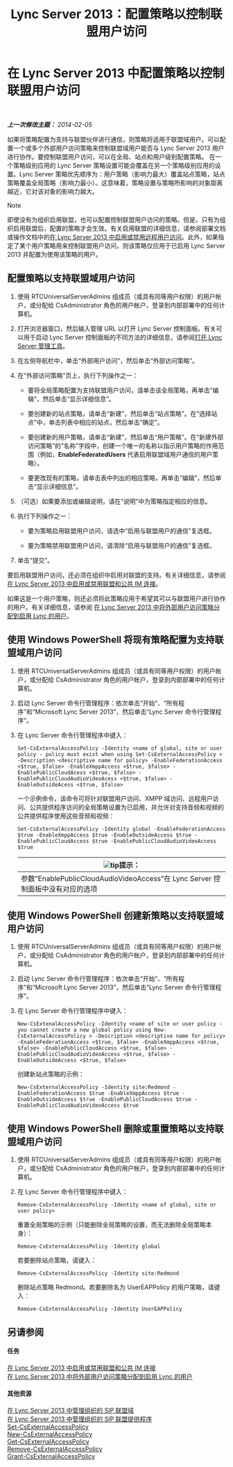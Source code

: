 ﻿---
title: Lync Server 2013：配置策略以控制联盟用户访问
TOCTitle: 配置策略以控制联盟用户访问
ms:assetid: 5485e208-81e4-4e59-9aeb-1232c11dd8a2
ms:mtpsurl: https://technet.microsoft.com/zh-cn/library/Gg398359(v=OCS.15)
ms:contentKeyID: 49312869
ms.date: 05/19/2016
mtps_version: v=OCS.15
ms.translationtype: HT
---

# 在 Lync Server 2013 中配置策略以控制联盟用户访问

 

_**上一次修改主题：** 2014-02-05_

如果将策略配置为支持与联盟伙伴进行通信，则策略将适用于联盟域用户。可以配置一个或多个外部用户访问策略来控制联盟域用户能否与 Lync Server 2013 用户进行协作。要控制联盟用户访问，可以在全局、站点和用户级别配置策略。 在一个策略级别应用的 Lync Server 策略设置可能会覆盖在另一个策略级别应用的设置。Lync Server 策略优先顺序为：用户策略（影响力最大）覆盖站点策略，站点策略覆盖全局策略（影响力最小）。这意味着，策略设置与策略所影响的对象距离越近，它对该对象的影响力越大。

> [!NOTE]  
> 即使没有为组织启用联盟，也可以配置控制联盟用户访问的策略。但是，只有为组织启用联盟后，配置的策略才会生效。有关启用联盟的详细信息，请参阅部署文档或操作文档中的<a href="lync-server-2013-enable-or-disable-remote-user-access.md">在 Lync Server 2013 中启用或禁用远程用户访问</a>。此外，如果指定了某个用户策略用来控制联盟用户访问，则该策略仅应用于已启用 Lync Server 2013 并配置为使用该策略的用户。



## 配置策略以支持联盟域用户访问

1.  使用 RTCUniversalServerAdmins 组成员（或具有同等用户权限）的用户帐户，或分配给 CsAdministrator 角色的用户帐户，登录到内部部署中的任何计算机。

2.  打开浏览器窗口，然后输入管理 URL 以打开 Lync Server 控制面板。有关可以用于启动 Lync Server 控制面板的不同方法的详细信息，请参阅[打开 Lync Server 管理工具](lync-server-2013-open-lync-server-administrative-tools.md)。

3.  在左侧导航栏中，单击“外部用户访问”，然后单击“外部访问策略”。

4.  在“外部访问策略”页上，执行下列操作之一：
    
      - 要将全局策略配置为支持联盟用户访问，请单击该全局策略，再单击“编辑”，然后单击“显示详细信息”。
    
      - 要创建新的站点策略，请单击“新建”，然后单击“站点策略”。在“选择站点”中，单击列表中相应的站点，然后单击“确定”。
    
      - 要创建新的用户策略，请单击“新建”，然后单击“用户策略”。在“新建外部访问策略”的“名称”字段中，创建一个唯一的名称以指示用户策略的作用范围（例如，**EnableFederatedUsers** 代表启用联盟域用户通信的用户策略）。
    
      - 要更改现有的策略，请单击表中列出的相应策略，再单击“编辑”，然后单击“显示详细信息”。

5.  （可选）如果要添加或编辑说明，请在“说明”中为策略指定相应的信息。

6.  执行下列操作之一：
    
      - 要为策略启用联盟用户访问，请选中“启用与联盟用户的通信”复选框。
    
      - 要为策略禁用联盟用户访问，请清除“启用与联盟用户的通信”复选框。

7.  单击“提交”。

要启用联盟用户访问，还必须在组织中启用对联盟的支持。有关详细信息，请参阅 [在 Lync Server 2013 中启用或禁用联盟和公共 IM 连接](lync-server-2013-enable-or-disable-federation-and-public-im-connectivity.md)。

如果这是一个用户策略，则还必须将此策略应用于希望其可以与联盟用户进行协作的用户。有关详细信息，请参阅 [在 Lync Server 2013 中将外部用户访问策略分配到启用 Lync 的用户](lync-server-2013-assign-an-external-user-access-policy-to-a-lync-enabled-user.md)。

## 使用 Windows PowerShell 将现有策略配置为支持联盟域用户访问

1.  使用 RTCUniversalServerAdmins 组成员（或具有同等用户权限）的用户帐户，或分配给 CsAdministrator 角色的用户帐户，登录到内部部署中的任何计算机。

2.  启动 Lync Server 命令行管理程序：依次单击“开始”、“所有程序”和“Microsoft Lync Server 2013”，然后单击“Lync Server 命令行管理程序”。

3.  在 Lync Server 命令行管理程序中键入：
    
        Set-CsExternalAccessPolicy -Identity <name of global, site or user policy - policy must exist when using Set-CsExternalAccessPolicy > -Description <descriptive name for policy> -EnableFederationAccess <$true, $false> -EnableXmppAccess <$true, $false> -EnablePublicCloudAcess <$true, $false> -EnablePublicCloudAudioVideoAcess <$true, $false> -EnableOutsideAcess <$true, $false>
    
    一个示例命令，该命令可将针对联盟用户访问、XMPP 域访问、远程用户访问、公共提供程序访问的全局策略设置为已启用，并允许对支持音频和视频的公共提供程序使用这些音频和视频：
    
        Set-CsExternalAccessPolicy -Identity global -EnableFederationAccess $true -EnableXmppAccess $true -EnableOutsideAccess $true -EnablePublicCloudAccess $true -EnablePublicCloudAudioVideoAccess $true
    
    <table>
    <thead>
    <tr class="header">
    <th><img src="images/Gg398094.tip(OCS.15).gif" title="tip" alt="tip" />提示：</th>
    </tr>
    </thead>
    <tbody>
    <tr class="odd">
    <td>参数“EnablePublicCloudAudioVideoAccess”在 Lync Server 控制面板中没有对应的选项</td>
    </tr>
    </tbody>
    </table>


## 使用 Windows PowerShell 创建新策略以支持联盟域用户访问

1.  使用 RTCUniversalServerAdmins 组成员（或具有同等用户权限）的用户帐户，或分配给 CsAdministrator 角色的用户帐户，登录到内部部署中的任何计算机。

2.  启动 Lync Server 命令行管理程序：依次单击“开始”、“所有程序”和“Microsoft Lync Server 2013”，然后单击“Lync Server 命令行管理程序”。

3.  在 Lync Server 命令行管理程序中键入：
    
        New-CsExtenalAccessPolicy -Identity <name of site or user policy - you cannot create a new global policy using New-CsExternalAccessPolicy > -Description <descriptive name for policy> -EnableFederationAccess <$true, $false> -EnableXmppAccess <$true, $false> -EnablePublicCloudAccess <$true, $false> -EnablePublicCloudAudioVideoAccess <$true, $false> -EnableOutsideAccess <$true, $false>
    
    创建新站点策略的示例：
    
        New-CsExternalAccessPolicy -Identity site:Redmond -EnableFederationAccess $true -EnableXmppAccess $true -EnableOutsideAccess $true -EnablePublicCloudAccess $true -EnablePublicCloudAudioVideoAccess $true

## 使用 Windows PowerShell 删除或重置策略以支持联盟域用户访问

1.  使用 RTCUniversalServerAdmins 组成员（或具有同等用户权限）的用户帐户，或分配给 CsAdministrator 角色的用户帐户，登录到内部部署中的任何计算机。

2.  在 Lync Server 命令行管理程序中键入：
    
        Remove-CsExternalAccessPolicy -Identity <name of global, site or user policy> 
    
    重置全局策略的示例（只能删除全局策略的设置，而无法删除全局策略本身）：
    
        Remove-CsExternalAccessPolicy -Identity global 
    
    若要删除站点策略，请键入：
    
        Remove-CsExternalAccessPolicy -Identity site:Redmond 
    
    删除站点策略 Redmond。若要删除名为 UserEAPPolicy 的用户策略，请键入：
    
        Remove-CsExternalAccessPolicy -Identity UserEAPPolicy

## 另请参阅

#### 任务

[在 Lync Server 2013 中启用或禁用联盟和公共 IM 连接](lync-server-2013-enable-or-disable-federation-and-public-im-connectivity.md)  
[在 Lync Server 2013 中将外部用户访问策略分配到启用 Lync 的用户](lync-server-2013-assign-an-external-user-access-policy-to-a-lync-enabled-user.md)  

#### 其他资源

[在 Lync Server 2013 中管理组织的 SIP 联盟域](lync-server-2013-manage-sip-federated-domains-for-your-organization.md)  
[在 Lync Server 2013 中管理组织的 SIP 联盟提供程序](lync-server-2013-manage-sip-federated-providers-for-your-organization.md)  
[Set-CsExternalAccessPolicy](https://docs.microsoft.com/en-us/powershell/module/skype/Set-CsExternalAccessPolicy)  
[New-CsExternalAccessPolicy](https://docs.microsoft.com/en-us/powershell/module/skype/New-CsExternalAccessPolicy)  
[Get-CsExternalAccessPolicy](https://docs.microsoft.com/en-us/powershell/module/skype/Get-CsExternalAccessPolicy)  
[Remove-CsExternalAccessPolicy](https://docs.microsoft.com/en-us/powershell/module/skype/Remove-CsExternalAccessPolicy)  
[Grant-CsExternalAccessPolicy](https://docs.microsoft.com/en-us/powershell/module/skype/Grant-CsExternalAccessPolicy)


